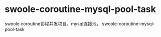 # swoole-coroutine-mysql-pool-task
swoole coroutine协程并发项目，mysql连接池， swoole-coroutine-mysql-pool-task 
